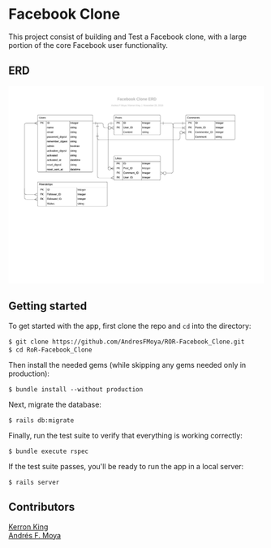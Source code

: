 # Facebook Clone
This project consist of building and Test a Facebook clone, with a large portion of the core Facebook user functionality. 

## ERD
![ERD](lib/assets/Facebook_Clone_ERD.jpg)

## Getting started
  
  To get started with the app, first clone the repo and `cd` into the directory:
  
  ```
  $ git clone https://github.com/AndresFMoya/ROR-Facebook_Clone.git
  $ cd RoR-Facebook_Clone
  ```
  
  Then install the needed gems (while skipping any gems needed only in production):
  
  ```
  $ bundle install --without production
  ```
  
  Next, migrate the database:
  
  ```
  $ rails db:migrate
  ```
  
  Finally, run the test suite to verify that everything is working correctly:
  
  ```
  $ bundle execute rspec
  ```
  
  If the test suite passes, you'll be ready to run the app in a local server:
  
  ```
  $ rails server
  ```

## Contributors
[Kerron King](https://github.com/KerronKing)  
[Andrés F. Moya](https://github.com/AndresFMoya)